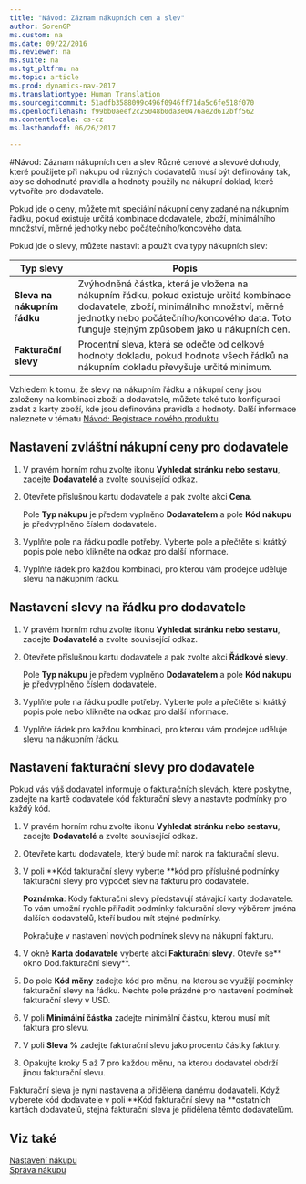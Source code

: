 ```yaml
---
title: "Návod: Záznam nákupních cen a slev"
author: SorenGP
ms.custom: na
ms.date: 09/22/2016
ms.reviewer: na
ms.suite: na
ms.tgt_pltfrm: na
ms.topic: article
ms.prod: dynamics-nav-2017
ms.translationtype: Human Translation
ms.sourcegitcommit: 51adfb3588099c496f0946ff71da5c6fe518f070
ms.openlocfilehash: f99bb0aeef2c25048b0da3e0476ae2d612bff562
ms.contentlocale: cs-cz
ms.lasthandoff: 06/26/2017

---
```


#<a name="how-to-record-purchase-prices-and-discounts"></a>Návod: Záznam nákupních cen a slev
Různé cenové a slevové dohody, které použijete při nákupu od různých dodavatelů musí být definovány tak, aby se dohodnuté pravidla a hodnoty použily na nákupní doklad, které vytvoříte pro dodavatele.

Pokud jde o ceny, můžete mít speciální nákupní ceny zadané na nákupním řádku, pokud existuje určitá kombinace dodavatele, zboží, minimálního množství, měrné jednotky nebo počátečního/koncového data.

Pokud jde o slevy, můžete nastavit a použít dva typy nákupních slev:

|Typ slevy |Popis |
|--------------|------------|
|**Sleva na nákupním řádku**|Zvýhodněná částka, která je vložena na nákupním řádku, pokud existuje určitá kombinace dodavatele, zboží, minimálního množství, měrné jednotky nebo počátečního/koncového data. Toto funguje stejným způsobem jako u nákupních cen.|
|**Fakturační slevy**|Procentní sleva, která se odečte od celkové hodnoty dokladu, pokud hodnota všech řádků na nákupním dokladu převyšuje určité minimum.|

Vzhledem k tomu, že slevy na nákupním řádku a nákupní ceny jsou založeny na kombinaci zboží a dodavatele, můžete také tuto konfiguraci zadat z karty zboží, kde jsou definována pravidla a hodnoty. Další informace naleznete v tématu [Návod: Registrace nového produktu](inventory-how-register-new-products.md).

## <a name="to-set-up-a-special-purchase-price-for-a-vendor"></a>Nastavení zvláštní nákupní ceny pro dodavatele
1. V pravém horním rohu zvolte ikonu **Vyhledat stránku nebo sestavu**, zadejte **Dodavatelé** a zvolte související odkaz.
2. Otevřete příslušnou kartu dodavatele a pak zvolte akci **Cena**.

    Pole **Typ nákupu** je předem vyplněno **Dodavatelem** a pole **Kód nákupu** je předvyplněno číslem dodavatele.
3. Vyplňte pole na řádku podle potřeby. Vyberte pole a přečtěte si krátký popis pole nebo klikněte na odkaz pro další informace.
4. Vyplňte řádek pro každou kombinaci, pro kterou vám prodejce uděluje slevu na nákupním řádku.

## <a name="to-set-up-a-line-discount-for-a-vendor"></a>Nastavení slevy na řádku pro dodavatele
1. V pravém horním rohu zvolte ikonu **Vyhledat stránku nebo sestavu**, zadejte **Dodavatelé** a zvolte související odkaz.
2. Otevřete příslušnou kartu dodavatele a pak zvolte akci **Řádkové slevy**.

    Pole **Typ nákupu** je předem vyplněno **Dodavatelem** a pole **Kód nákupu** je předvyplněno číslem dodavatele.
3. Vyplňte pole na řádku podle potřeby. Vyberte pole a přečtěte si krátký popis pole nebo klikněte na odkaz pro další informace.
4. Vyplňte řádek pro každou kombinaci, pro kterou vám prodejce uděluje slevu na nákupním řádku.

## <a name="to-set-up-an-invoice-discount-for-a-vendor"></a>Nastavení fakturační slevy pro dodavatele
Pokud vás váš dodavatel informuje o fakturačních slevách, které poskytne, zadejte na kartě dodavatele kód fakturační slevy a nastavte podmínky pro každý kód.

1. V pravém horním rohu zvolte ikonu **Vyhledat stránku nebo sestavu**, zadejte **Dodavatelé** a zvolte související odkaz.
2. Otevřete kartu dodavatele, který bude mít nárok na fakturační slevu.
3. V poli **Kód fakturační slevy vyberte **kód pro příslušné podmínky fakturační slevy pro výpočet slev na fakturu pro dodavatele.

    **Poznámka**: Kódy fakturační slevy představují stávající karty dodavatele. To vám umožní rychle přiřadit podmínky fakturační slevy výběrem jména dalších dodavatelů, kteří budou mít stejné podmínky.

    Pokračujte v nastavení nových podmínek slevy na nákupní fakturu.
4. V okně **Karta dodavatele** vyberte akci **Fakturační slevy**. Otevře se** okno Dod.fakturační slevy**.
5. Do pole **Kód měny** zadejte kód pro měnu, na kterou se využijí podmínky fakturační slevy na řádku. Nechte pole prázdné pro nastavení podmínek fakturační slevy v USD.
6. V poli **Minimální částka** zadejte minimální částku, kterou musí mít faktura pro slevu.
7. V poli **Sleva %** zadejte fakturační slevu jako procento částky faktury.
8. Opakujte kroky 5 až 7 pro každou měnu, na kterou dodavatel obdrží jinou fakturační slevu.

Fakturační sleva je nyní nastavena a přidělena danému dodavateli. Když vyberete kód dodavatele v poli **Kód fakturační slevy na **ostatních kartách dodavatelů, stejná fakturační sleva je přidělena těmto dodavatelům.

## <a name="see-also"></a>Viz také  
[Nastavení nákupu](purchasing-setup-purchasing.md)  
[Správa nákupu](purchasing-manage-purchasing.md)

